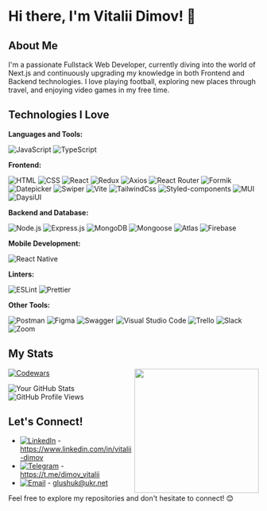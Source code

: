 # Hi there, I'm Vitalii Dimov! 👋

## About Me

I'm a passionate Fullstack Web Developer, currently diving into the world of Next.js and continuously upgrading my knowledge in both Frontend and Backend technologies. I love playing football, exploring new places through travel, and enjoying video games in my free time.


## Technologies I Love

**Languages and Tools:**

![JavaScript](https://img.shields.io/badge/-JavaScript-F7DF1E?style=flat&logo=javascript&logoColor=black)
![TypeScript](https://img.shields.io/badge/-TypeScript-007ACC?style=flat&logo=typescript&logoColor=white)

**Frontend:**

![HTML](https://img.shields.io/badge/-HTML5-E34F26?style=flat&logo=html5&logoColor=white)
![CSS](https://img.shields.io/badge/-CSS3-1572B6?style=flat&logo=css3&logoColor=white)
![React](https://img.shields.io/badge/-React-61DAFB?style=flat&logo=react&logoColor=black)
![Redux](https://img.shields.io/badge/-Redux-764ABC?style=flat&logo=redux&logoColor=white)
![Axios](https://img.shields.io/badge/-Axios-1572B6?style=flat&logo=axios&logoColor=white)
![React Router](https://img.shields.io/badge/-React_Router-CA4245?style=flat&logo=react-router&logoColor=white)
![Formik](https://img.shields.io/badge/-Formik-61DAFB?style=flat&logo=formik&logoColor=black)
![Datepicker](https://img.shields.io/badge/-Datepicker-0052CC?style=flat&logo=airbnb&logoColor=white)
![Swiper](https://img.shields.io/badge/-Swiper-6332F6?style=flat&logo=swiper&logoColor=white)
![Vite](https://img.shields.io/badge/-Vite-646CFF?style=flat&logo=vite&logoColor=white)
![TailwindCss](https://img.shields.io/badge/-Tailwind_CSS-38B2AC?style=flat&logo=tailwind-css&logoColor=white)
![Styled-components](https://img.shields.io/badge/-Styled_Components-DB7093?style=flat&logo=styled-components&logoColor=white)
![MUI](https://img.shields.io/badge/-MUI-0081CB?style=flat&logo=material-ui&logoColor=white)
![DaysiUI](https://img.shields.io/badge/-Daysi_UI-563D7C?style=flat&logo=ui&logoColor=white)

**Backend and Database:**

![Node.js](https://img.shields.io/badge/-Node.js-339933?style=flat&logo=node.js&logoColor=white)
![Express.js](https://img.shields.io/badge/-Express.js-000000?style=flat&logo=express&logoColor=white)
![MongoDB](https://img.shields.io/badge/-MongoDB-47A248?style=flat&logo=mongodb&logoColor=white)
![Mongoose](https://img.shields.io/badge/-Mongoose-880000?style=flat&logo=mongoose&logoColor=white)
![Atlas](https://img.shields.io/badge/-Atlas-004137?style=flat&logo=mongodb&logoColor=white)
![Firebase](https://img.shields.io/badge/-Firebase-FFCA28?style=flat&logo=firebase&logoColor=black)

**Mobile Development:**

![React Native](https://img.shields.io/badge/-React_Native-61DAFB?style=flat&logo=react&logoColor=black)

**Linters:**

![ESLint](https://img.shields.io/badge/-ESLint-4B32C3?style=flat&logo=eslint&logoColor=white)
![Prettier](https://img.shields.io/badge/-Prettier-F7B93E?style=flat&logo=prettier&logoColor=black)

**Other Tools:**

![Postman](https://img.shields.io/badge/-Postman-FF6C37?style=flat&logo=postman&logoColor=white)
![Figma](https://img.shields.io/badge/-Figma-F24E1E?style=flat&logo=figma&logoColor=white)
![Swagger](https://img.shields.io/badge/-Swagger-85EA2D?style=flat&logo=swagger&logoColor=black)
![Visual Studio Code](https://img.shields.io/badge/-VS_Code-007ACC?style=flat&logo=visual-studio-code&logoColor=white)
![Trello](https://img.shields.io/badge/-Trello-0052CC?style=flat&logo=trello&logoColor=white)
![Slack](https://img.shields.io/badge/-Slack-4A154B?style=flat&logo=slack&logoColor=white)
![Zoom](https://img.shields.io/badge/-Zoom-2D8CFF?style=flat&logo=zoom&logoColor=white)

## My Stats

[![Codewars](https://www.codewars.com/users/Carriedbydog/badges/small)](https://www.codewars.com/users/Carriedbydog) 
<img align='right' height="250" src="https://media.giphy.com/media/HzPtbOKyBoBFsK4hyc/giphy.gif?cid=790b7611lei7av6oyqemi3wdatyb7n730gmogp8239nysjtr&ep=v1_gifs_search&rid=giphy.gif&ct=g"/>

![Your GitHub Stats](https://github-readme-stats.vercel.app/api?username=Carriedbydog&show_icons=true&theme=radical) ![GitHub Profile Views](https://komarev.com/ghpvc/?username=Carriedbydog)



## Let's Connect!

- [![LinkedIn](https://img.shields.io/badge/-LinkedIn-0077B5?style=flat&logo=linkedin&logoColor=white)](https://www.linkedin.com/in/vitalii-dimov) - https://www.linkedin.com/in/vitalii-dimov
- [![Telegram](https://img.shields.io/badge/-Telegram-26A5E4?style=flat&logo=telegram&logoColor=white)](https://t.me/dimov_vitalii) - https://t.me/dimov_vitalii
- [![Email](https://img.shields.io/badge/-Email-D14836?style=flat&logo=gmail&logoColor=white)](mailto:glushuk@ukr.net) - glushuk@ukr.net


Feel free to explore my repositories and don't hesitate to connect! 😊
